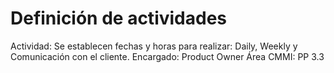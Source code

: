 # Definición de actividades

Actividad: Se establecen fechas y horas para realizar: Daily, Weekly y Comunicación con el cliente.
Encargado: Product Owner
Área CMMI: PP 3.3